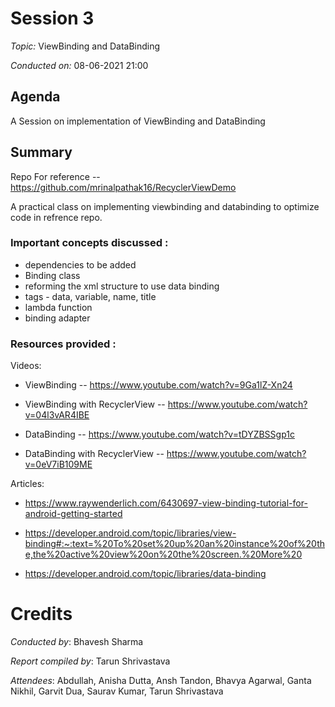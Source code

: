 # Session 3
*Topic:* ViewBinding and DataBinding

*Conducted on:* 08-06-2021 21:00

## Agenda
A Session on implementation of ViewBinding and DataBinding

## Summary

Repo For reference -- https://github.com/mrinalpathak16/RecyclerViewDemo

A practical class on implementing viewbinding and databinding to optimize code in refrence repo.

### Important concepts discussed :

* dependencies to be added
* Binding class
* reforming the xml structure to use data binding
* tags - data, variable, name, title
* lambda function
* binding adapter

### Resources provided :

Videos:

* ViewBinding -- https://www.youtube.com/watch?v=9Ga1lZ-Xn24

* ViewBinding with RecyclerView -- https://www.youtube.com/watch?v=04l3vAR4IBE

* DataBinding -- https://www.youtube.com/watch?v=tDYZBSSgp1c

* DataBinding with RecyclerView -- https://www.youtube.com/watch?v=0eV7iB109ME

Articles:

* https://www.raywenderlich.com/6430697-view-binding-tutorial-for-android-getting-started

* https://developer.android.com/topic/libraries/view-binding#:~:text=%20To%20set%20up%20an%20instance%20of%20the,the%20active%20view%20on%20the%20screen.%20More%20 

* https://developer.android.com/topic/libraries/data-binding


# Credits

*Conducted by*: Bhavesh Sharma

*Report compiled by*: Tarun Shrivastava 

*Attendees*: Abdullah, Anisha Dutta, Ansh Tandon, Bhavya Agarwal, Ganta Nikhil, Garvit Dua, Saurav Kumar, Tarun Shrivastava


